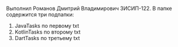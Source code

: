 Выполнил Романов Дмитрий Владимирович 3ИСИП-122. В папке содержится три подпапки:
1) JavaTasks по первому txt
2) KotlinTasks по второму txt
3) DartTasks по третьему txt
